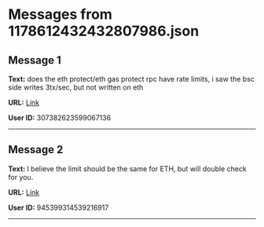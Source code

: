 # Messages from 1178612432432807986.json

## Message 1

**Text:** does the eth protect/eth gas protect rpc have rate limits, i saw the bsc side writes 3tx/sec, but not written on eth

**URL:** [Link](https://discord.com/channels/638409433860407300/638409433860407302/1178612432432807986)

**User ID:** 307382623599067136

---

## Message 2

**Text:** I believe the limit should be the same for ETH, but will double check for you.

**URL:** [Link](https://discord.com/channels/638409433860407300/638409433860407302/1178711774904721469)

**User ID:** 945399314539216917

---

